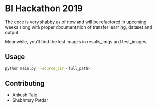 # BI Hackathon 2019

The code is very shabby as of now and will be refactored in upcoming weeks along with proper documentation of transfer learning, dataset and output.

Meanwhile, you'll find the test images in results_imgs and test_images.

## Usage

```bash
python main.py --source_dir <full_path>
```

## Contributing
- Ankush Tale
- Shubhmay Potdar

